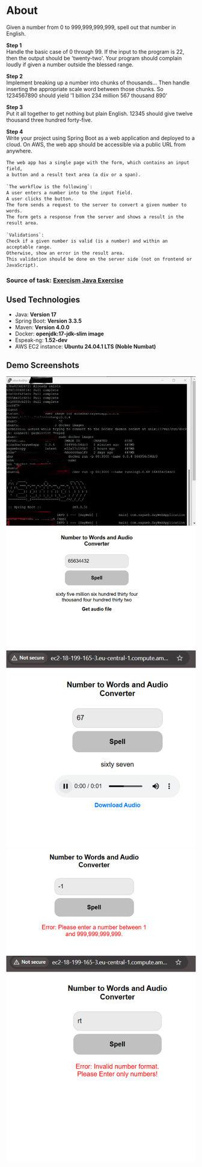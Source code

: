 # **About**<br>
Given a number from 0 to 999,999,999,999, spell out that number in English.

**Step 1**<br>
Handle the basic case of 0 through 99.
If the input to the program is 22, then the output should be 'twenty-two'.
Your program should complain loudly if given a number outside the blessed range. 

**Step 2**<br>
Implement breaking up a number into chunks of thousands... Then handle inserting the appropriate scale word between those chunks.
So 1234567890 should yield '1 billion 234 million 567 thousand 890'

**Step 3**<br>
Put it all together to get nothing but plain English. 12345 should give twelve thousand three hundred forty-five.

**Step 4**<br>
Write your project using Spring Boot as a web application and deployed to a cloud. On AWS, the web app should be accessible via a public URL from anywhere. 

```
The web app has a single page with the form, which contains an input field,
a button and a result text area (a div or a span).

`The workflow is the following`:
A user enters a number into to the input field.
A user clicks the button.
The form sends a request to the server to convert a given number to words.
The form gets a response from the server and shows a result in the result area.

`Validations`:
Check if a given number is valid (is a number) and within an acceptable range. 
Otherwise, show an error in the result area. 
This validation should be done on the server side (not on frontend or JavaScript).
```
### Source of task: [Exercism Java Exercise](https://exercism.org/tracks/java/exercises/say)

## **Used Technologies**<br>
- Java: **Version 17**<br>
- Spring Boot: **Version 3.3.5**<br>
- Maven: **Version 4.0.0**<br>
- Docker: **openjdk:17-jdk-slim image**<br>
- Espeak-ng: **1.52-dev**<br>
- AWS EC2 instance: **Ubuntu 24.04.1 LTS (Noble Numbat)**<br>

## Demo Screenshots
![Screenshot Server](./static/images/server.png)
![Screenshot A Big Number Converted](./static/images/lastConvertedNum.png)
![Screenshot Another Converted Number](./static/images/convertedNum.png)
![Screenshot Negative Number Error](./static/images/negativeNumError.png)
![Screenshot Enter Only Numbers Error](./static/images/onlyNumError.png)

